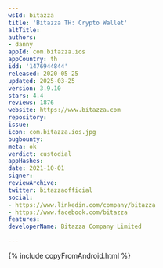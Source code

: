 ```yaml
---
wsId: bitazza
title: 'Bitazza TH: Crypto Wallet'
altTitle: 
authors:
- danny
appId: com.bitazza.ios
appCountry: th
idd: '1476944844'
released: 2020-05-25
updated: 2025-03-25
version: 3.9.10
stars: 4.4
reviews: 1876
website: https://www.bitazza.com
repository: 
issue: 
icon: com.bitazza.ios.jpg
bugbounty: 
meta: ok
verdict: custodial
appHashes: 
date: 2021-10-01
signer: 
reviewArchive: 
twitter: bitazzaofficial
social:
- https://www.linkedin.com/company/bitazza
- https://www.facebook.com/bitazza
features: 
developerName: Bitazza Company Limited

---
```


{% include copyFromAndroid.html %}
